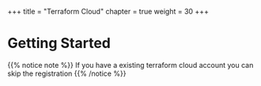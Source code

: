 +++
title = "Terraform Cloud"
chapter = true
weight = 30
+++

# Getting Started
{{% notice note %}}
If you have a existing terraform cloud account you can skip the registration
{{% /notice %}}